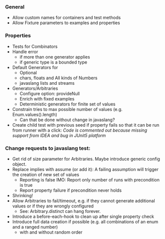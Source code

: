 ### General

- Allow custom names for containers and test methods
- Allow Fixture parameters to examples and properties

### Properties

- Tests for Combinators
- Handle error 
  - if more than one generator applies
  - if generic type is a bounded type
- Default Generators for
  - Optional
  - chars, floats and All kinds of Numbers
  - javaslang lists and streams
- Generators/Arbitraries
  - Configure option: provideNull
  - Enrich with fixed examples
  - Deterministic generators for finite set of values
- Constrain tries to max possible number of values (e.g. Enum.values().length)
  - Can that be done without change in javaslang?
- Create child test with previous seed if property fails so that it can be run from runner with a click:
  _Code is commented out because missing support from IDEA and bug in JUnit5 platform_


### Change requests to javaslang test:

- Get rid of size parameter for Arbitraries. Maybe introduce generic config object.
- Replace implies with assume (or add it): A failing assumption will trigger the creation of new set of values 
  - Reporting is false IMO: Report only number of runs with precondition is true
  - Report property failure if precondition never holds
- Shrinking!
- Allow Arbitraries to fail/timeout, e.g. if they cannot generate additional values or if they are wrongly configured
  - See: Arbitrary.distinct can hang forever.
- Introduce a before-each-hook to clean up after single property check
- Introduce full data creation if possible (e.g. all combinations of an enum and a ranged number)
  - with and without random order